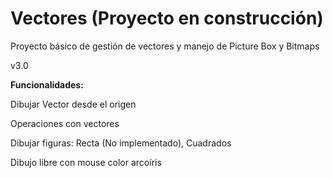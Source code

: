 # Vectores (Proyecto en construcción)
Proyecto básico de gestión de vectores y manejo de Picture Box y Bitmaps

v3.0

**Funcionalidades:**

Dibujar Vector desde el origen

Operaciones con vectores

Dibujar figuras: Recta (No implementado), Cuadrados

Dibujo libre con mouse color arcoíris
